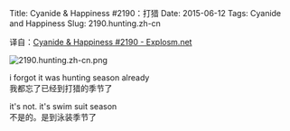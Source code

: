 Title: Cyanide & Happiness #2190：打猎
Date: 2015-06-12
Tags: Cyanide and Happiness
Slug: 2190.hunting.zh-cn

译自：[Cyanide & Happiness #2190 - Explosm.net](http://explosm.net/comics/2190/)


![2190.hunting.zh-cn.png](/static/images/comics/2190.hunting.zh-cn.png)



i forgot it was
hunting season already          
我都忘了已经到打猎的季节了

it's not. it's swim suit season     
不是的。是到泳装季节了